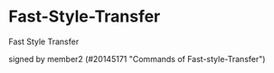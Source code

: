 # Fast-Style-Transfer
Fast Style Transfer

signed by member2 (#20145171 "Commands of Fast-style-Transfer")
